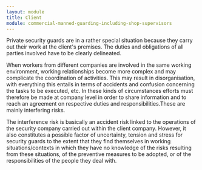 ```yaml
---
layout: module
title: Client
module: commercial-manned-guarding-including-shop-supervisors
---
```

Private security guards are in a rather special situation because they carry
out their work at the client's premises. The duties and obligations of all
parties involved have to be clearly delineated.

When workers from different companies are involved in the same working
environment, working relationships become more complex and may complicate the
coordination of activities. This may result in disorganisation, with
everything this entails in terms of accidents and confusion concerning the
tasks to be executed, etc. In these kinds of circumstances efforts must
therefore be made at company level in order to share information and to reach
an agreement on respective duties and responsibilities.These are mainly
interfering risks.

The interference risk is basically an accident risk linked to the operations
of the security company carried out within the client company. However, it
also constitutes a possible factor of uncertainty, tension and stress for
security guards to the extent that they find themselves in working
situations/contexts in which they have no knowledge of the risks resulting
from these situations, of the preventive measures to be adopted, or of the
responsibilities of the people they deal with.


